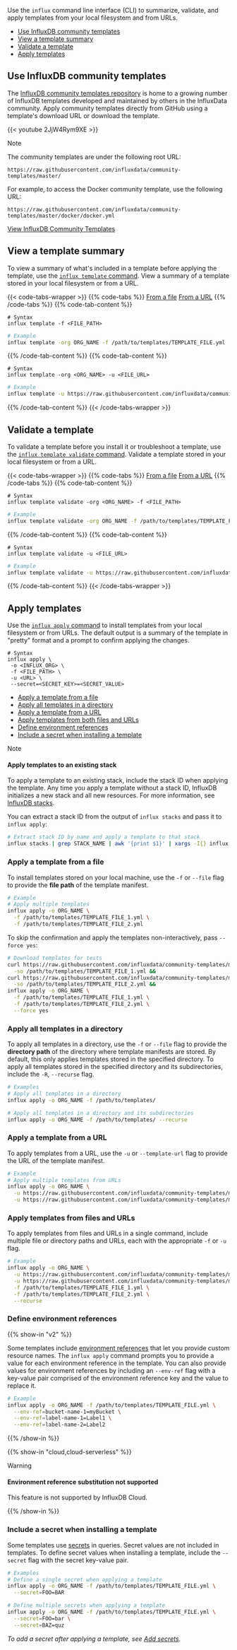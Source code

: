 
Use the `influx` command line interface (CLI) to summarize, validate, and apply
templates from your local filesystem and from URLs.

- [Use InfluxDB community templates](#use-influxdb-community-templates)
- [View a template summary](#view-a-template-summary)
- [Validate a template](#validate-a-template)
- [Apply templates](#apply-templates)


## Use InfluxDB community templates
The [InfluxDB community templates repository](https://github.com/influxdata/community-templates/)
is home to a growing number of InfluxDB templates developed and maintained by
others in the InfluxData community.
Apply community templates directly from GitHub using a template's download URL
or download the template.

{{< youtube 2JjW4Rym9XE >}}

> [!Note]
> The community templates are under the following root URL:
>
> ```text
> https://raw.githubusercontent.com/influxdata/community-templates/master/
> ```
>
> For example, to access the Docker community template, use the following URL:
>
> ```text
> https://raw.githubusercontent.com/influxdata/community-templates/master/docker/docker.yml
> ```

<a class="btn" href="https://github.com/influxdata/community-templates/" target="\_blank">View InfluxDB Community Templates</a>

## View a template summary
To view a summary of what's included in a template before applying the template,
use the [`influx template` command](/influxdb/v2/reference/cli/influx/template/).
View a summary of a template stored in your local filesystem or from a URL.

{{< code-tabs-wrapper >}}
{{% code-tabs %}}
[From a file](#)
[From a URL](#)
{{% /code-tabs %}}
{{% code-tab-content %}}

```text
# Syntax
influx template -f <FILE_PATH>
```

<!--test:setup
```bash
# Start InfluxDB service
service influxdb start && \

# Set up InfluxDB
influx setup --username USERNAME --password PASSWORD --token API_TOKEN --org ORG_NAME \
  --bucket BUCKET_NAME --force || true &&

# Download a template for tests
curl https://raw.githubusercontent.com/influxdata/community-templates/master/docker/docker.yml \
  -o /path/to/templates/TEMPLATE_FILE.yml
```
-->
<!--pytest-codeblocks:cont-->
<!--pytest.mark.skip-->
```bash
# Example
influx template -org ORG_NAME -f /path/to/templates/TEMPLATE_FILE.yml
```
{{% /code-tab-content %}}
{{% code-tab-content %}}

```text
# Syntax
influx template -org <ORG_NAME> -u <FILE_URL>
```
<!--pytest.mark.skip-->
```bash
# Example
influx template -u https://raw.githubusercontent.com/influxdata/community-templates/master/linux_system/linux_system.yml
```
{{% /code-tab-content %}}
{{< /code-tabs-wrapper >}}

## Validate a template
To validate a template before you install it or troubleshoot a template, use
the [`influx template validate` command](/influxdb/v2/reference/cli/influx/template/validate/).
Validate a template stored in your local filesystem or from a URL.

{{< code-tabs-wrapper >}}
{{% code-tabs %}}
[From a file](#)
[From a URL](#)
{{% /code-tabs %}}
{{% code-tab-content %}}

```text
# Syntax
influx template validate -org <ORG_NAME> -f <FILE_PATH>
```

<!--pytest.mark.skip-->
<!--test:setup
```bash
# Download a template for tests
curl https://raw.githubusercontent.com/influxdata/community-templates/master/docker/docker.yml \
  -so /path/to/templates/TEMPLATE_FILE.yml
```
-->
<!--pytest-codeblocks:cont-->
```bash
# Example
influx template validate -org ORG_NAME -f /path/to/templates/TEMPLATE_FILE.yml
```
{{% /code-tab-content %}}
{{% code-tab-content %}}

```text
# Syntax
influx template validate -u <FILE_URL>
```

```bash
# Example
influx template validate -u https://raw.githubusercontent.com/influxdata/community-templates/master/linux_system/linux_system.yml
```
{{% /code-tab-content %}}
{{< /code-tabs-wrapper >}}

## Apply templates
Use the [`influx apply` command](/influxdb/v2/reference/cli/influx/apply/) to install templates
from your local filesystem or from URLs.
The default output is a summary of the template in "pretty" format and a prompt
to confirm applying the changes.

```text
# Syntax
influx apply \
 -o <INFLUX_ORG> \
 -f <FILE_PATH> \
 -u <URL> \
 --secret=<SECRET_KEY>=<SECRET_VALUE>
```

- [Apply a template from a file](#apply-a-template-from-a-file)
- [Apply all templates in a directory](#apply-all-templates-in-a-directory)
- [Apply a template from a URL](#apply-a-template-from-a-url)
- [Apply templates from both files and URLs](#apply-templates-from-both-files-and-urls)
- [Define environment references](#define-environment-references)
- [Include a secret when installing a template](#include-a-secret-when-installing-a-template)

> [!Note]
> #### Apply templates to an existing stack
>
> To apply a template to an existing stack, include the stack ID when applying the template.
> Any time you apply a template without a stack ID, InfluxDB initializes a new stack
> and all new resources.
> For more information, see [InfluxDB stacks](/influxdb/v2/tools/influxdb-templates/stacks/).
>
> You can extract a stack ID from the output of `influx stacks` and pass it to `influx apply`:
>
> <!--pytest.mark.skip-->
> ```bash
> # Extract stack ID by name and apply a template to that stack
> influx stacks | grep STACK_NAME | awk '{print $1}' | xargs -I{} influx apply -o ORG_NAME -f /path/to/TEMPLATE_FILE.yml --stack-id {}
> ```

### Apply a template from a file
To install templates stored on your local machine, use the `-f` or `--file` flag
to provide the **file path** of the template manifest.


<!--pytest.mark.skip-->
```bash
# Example
# Apply multiple templates
influx apply -o ORG_NAME \
  -f /path/to/templates/TEMPLATE_FILE_1.yml \
  -f /path/to/templates/TEMPLATE_FILE_2.yml
```

To skip the confirmation and apply the templates non-interactively, pass `--force yes`:

```bash
# Download templates for tests
curl https://raw.githubusercontent.com/influxdata/community-templates/master/docker/docker.yml \
  -so /path/to/templates/TEMPLATE_FILE_1.yml &&
curl https://raw.githubusercontent.com/influxdata/community-templates/master/github/github.yml \
  -so /path/to/templates/TEMPLATE_FILE_2.yml &&
influx apply -o ORG_NAME \
  -f /path/to/templates/TEMPLATE_FILE_1.yml \
  -f /path/to/templates/TEMPLATE_FILE_2.yml \
  --force yes
```

### Apply all templates in a directory
To apply all templates in a directory, use the `-f` or `--file` flag to provide
the **directory path** of the directory where template manifests are stored.
By default, this only applies templates stored in the specified directory.
To apply all templates stored in the specified directory and its subdirectories,
include the `-R`, `--recurse` flag.

<!--test:next
```bash
influx stacks | grep 'docker-github' | awk '{print $1}' | xargs -I{} influx apply -o ORG_NAME -f /path/to/TEMPLATE_FILE.yml --stack-id {}
```
-->

<!--pytest.mark.skip-->
```bash
# Examples
# Apply all templates in a directory
influx apply -o ORG_NAME -f /path/to/templates/

# Apply all templates in a directory and its subdirectories
influx apply -o ORG_NAME -f /path/to/templates/ --recurse
```

### Apply a template from a URL
To apply templates from a URL, use the `-u` or `--template-url` flag to provide the URL
of the template manifest.

<!--test:next
```bash
influx apply -o ORG_NAME \
  -u https://raw.githubusercontent.com/influxdata/community-templates/master/docker/docker.yml \
  -u https://raw.githubusercontent.com/influxdata/community-templates/master/github/github.yml \
  --force yes
```
-->

<!--pytest.mark.skip-->
```bash
# Example
# Apply multiple templates from URLs
influx apply -o ORG_NAME \
  -u https://raw.githubusercontent.com/influxdata/community-templates/master/docker/docker.yml \
  -u https://raw.githubusercontent.com/influxdata/community-templates/master/github/github.yml
```

### Apply templates from files and URLs
To apply templates from files and URLs in a single command, include multiple
file or directory paths and URLs, each with the appropriate `-f` or `-u` flag.

<!--test:next
```bash
influx apply -o ORG_NAME \
  -u https://raw.githubusercontent.com/influxdata/community-templates/master/raspberry-pi/raspberry-pi-system.yml \
  -u https://raw.githubusercontent.com/influxdata/community-templates/master/minio/minio.yml \
  -f /path/to/templates/TEMPLATE_FILE_1.yml \
  -f /path/to/templates/TEMPLATE_FILE_2.yml \
  --recurse \
  --force yes
```
-->

<!--pytest.mark.skip-->
```bash
# Example
influx apply -o ORG_NAME \
  -u https://raw.githubusercontent.com/influxdata/community-templates/master/raspberry-pi/raspberry-pi-system.yml \
  -u https://raw.githubusercontent.com/influxdata/community-templates/master/minio/minio.yml \
  -f /path/to/templates/TEMPLATE_FILE_1.yml \
  -f /path/to/templates/TEMPLATE_FILE_2.yml \
  --recurse
```

### Define environment references

{{% show-in "v2" %}}

Some templates include [environment references](/influxdb/v2/tools/influxdb-templates/create/#include-user-definable-resource-names) that let you provide custom resource names.
The `influx apply` command prompts you to provide a value for each environment
reference in the template.
You can also provide values for environment references by including an `--env-ref`
flag with a key-value pair comprised of the environment reference key and the
value to replace it.

<!--test:next
```bash
# Example
influx apply -o ORG_NAME -f /path/to/templates/TEMPLATE_FILE.yml \
  --env-ref=bucket-name-1=myBucket \
  --env-ref=label-name-1=Label1 \
  --env-ref=label-name-2=Label2 \
  --force yes
```
-->

<!--pytest.mark.skip-->
```bash
# Example
influx apply -o ORG_NAME -f /path/to/templates/TEMPLATE_FILE.yml \
  --env-ref=bucket-name-1=myBucket \
  --env-ref=label-name-1=Label1 \
  --env-ref=label-name-2=Label2
```

{{% /show-in %}}

{{% show-in "cloud,cloud-serverless" %}}

> [!Warning]
>
> #### Environment reference substitution not supported
>  
> This feature is not supported by InfluxDB Cloud.

{{% /show-in %}}

### Include a secret when installing a template
Some templates use [secrets](/influxdb/v2/admin/secrets/) in queries.
Secret values are not included in templates.
To define secret values when installing a template, include the `--secret` flag
with the secret key-value pair.

<!--test:next
```bash
# Define multiple secrets when applying a template
influx apply -o ORG_NAME -f /path/to/templates/TEMPLATE_FILE.yml \
  --secret=FOO=bar \
  --secret=BAZ=quz \
  --force yes
```
-->

<!--pytest.mark.skip-->
```bash
# Examples
# Define a single secret when applying a template
influx apply -o ORG_NAME -f /path/to/templates/TEMPLATE_FILE.yml \
  --secret=FOO=BAR

# Define multiple secrets when applying a template
influx apply -o ORG_NAME -f /path/to/templates/TEMPLATE_FILE.yml \
  --secret=FOO=bar \
  --secret=BAZ=quz
```

_To add a secret after applying a template, see [Add secrets](/influxdb/v2/admin/secrets/add/)._
